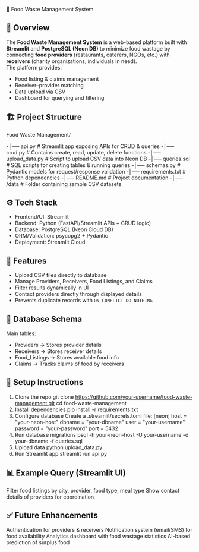 🍴 Food Waste Management System

## 📌 Overview
The **Food Waste Management System** is a web-based platform built with **Streamlit** and **PostgreSQL (Neon DB)** to minimize food wastage by connecting **food providers** (restaurants, caterers, NGOs, etc.) 
with **receivers** (charity organizations, individuals in need).  
The platform provides:
- Food listing & claims management  
- Receiver–provider matching  
- Data upload via CSV    
- Dashboard for querying and filtering  

## 🏗️ Project Structure
Food Waste Management/

-│── api.py # Streamlit app exposing APIs for CRUD & queries
-│── crud.py # Contains create, read, update, delete functions
-│── upload_data.py # Script to upload CSV data into Neon DB
-│── queries.sql # SQL scripts for creating tables & running queries
-│── schemas.py # Pydantic models for request/response validation
-│── requirements.txt # Python dependencies
-│── README.md # Project documentation
-│── /data # Folder containing sample CSV datasets

## ⚙️ Tech Stack
- Frontend/UI: Streamlit  
- Backend: Python (FastAPI/Streamlit APIs + CRUD logic)  
- Database: PostgreSQL (Neon Cloud DB)  
- ORM/Validation: psycopg2 + Pydantic  
- Deployment: Streamlit Cloud  

## 🚀 Features
- Upload CSV files directly to database  
- Manage Providers, Receivers, Food Listings, and Claims  
- Filter results dynamically in UI  
- Contact providers directly through displayed details  
- Prevents duplicate records with `ON CONFLICT DO NOTHING`  

## 🔑 Database Schema
Main tables:
- Providers → Stores provider details  
- Receivers → Stores receiver details  
- Food_Listings → Stores available food info  
- Claims → Tracks claims of food by receivers  

## 📂 Setup Instructions
1. Clone the repo
  git clone https://github.com/your-username/food-waste-management.git
  cd food-waste-management
2. Install dependencies
  pip install -r requirements.txt
3. Configure database
  Create a .streamlit/secrets.toml file:
  [neon]
  host = "your-neon-host"
  dbname = "your-dbname"
  user = "your-username"
  password = "your-password"
  port = 5432
4. Run database migrations
    psql -h your-neon-host -U your-username -d your-dbname -f queries.sql
5. Upload data
  python upload_data.py
6. Run Streamlit app
    streamlit run api.py
## 📊 Example Query (Streamlit UI)
Filter food listings by city, provider, food type, meal type
Show contact details of providers for coordination
## ✅ Future Enhancements
Authentication for providers & receivers
Notification system (email/SMS) for food availability
Analytics dashboard with food wastage statistics
AI-based prediction of surplus food

